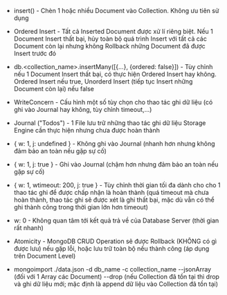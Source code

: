 - insert() - Chèn 1 hoặc nhiều Document vào Collection. Không ưu tiên sử dụng

- Ordered Insert - Tất cả Inserted Document được xử lí riêng biệt. Nếu 1 Document Insert thất bại, hủy toàn bộ quá trình Insert với tất cả các Document còn lại nhưng không Rollback những Document đã được Insert trước đó
- db.<collection_name>.insertMany([{...}, {ordered: false}]) - Tùy chỉnh nếu 1 Document Insert thất bại, có thực hiện Ordered Insert hay không. Ordered Insert nếu true, Unorderd Insert (tiếp tục Insert những Document còn lại) nếu false

- WriteConcern - Cấu hình một số tùy chọn cho thao tác ghi dữ liệu (có ghi vào Journal hay không, tùy chỉnh timeout,...)
- Journal ("Todos") - 1 File lưu trữ những thao tác ghi dữ liệu Storage Engine cần thực hiện nhưng chưa được hoàn thành
- { w: 1, j: undefined } - Không ghi vào Journal (nhanh hơn nhưng không đảm bảo an toàn nếu gặp sự cố)
- { w: 1, j: true } - Ghi vào Journal (chậm hơn nhưng đảm bảo an toàn nếu gặp sự cố)
- { w: 1, wtimeout: 200, j: true } - Tùy chỉnh thời gian tối đa dành cho cho 1 thao tác ghi để được chấp nhận là hoàn thành (quá timeout mà chưa hoàn thành, thao tác ghi sẽ được xét là ghi thất bại, mặc dù vẫn có thể ghi thành công trong thời gian lớn hơn timeout)

- w: 0 - Không quan tâm tới kết quả trả về của Database Server (thời gian rất nhanh)

- Atomicity - MongoDB CRUD Operation sẽ được Rollback (KHÔNG có gì được lưu) nếu gặp lỗi, hoặc lưu trữ toàn bộ nếu thành công (áp dụng trên Document Level)

- mongoimport ./data.json -d db_name -c collection_name --jsonArray (đối với 1 Array các Document) --drop (nếu Collection đã tồn tại thì drop và ghi dữ liệu mới; mặc định là append dữ liệu vào Collection đã tồn tại)
